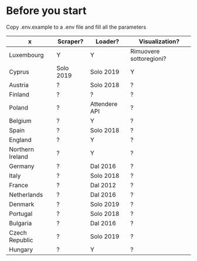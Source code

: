 # Before you start
Copy .env.example to a .env file and fill all the parameters


 x| Scraper? | Loader? | Visualization?
--|----------| --------|---------------
Luxembourg | Y | Y | Rimuovere sottoregioni?
Cyprus | Solo 2019 | Solo 2019 | Y
Austria | ? | Solo 2018 | ?
Finland | ? | ? | ?
Poland | ? | Attendere API | ?
Belgium | ? | Y | ?
Spain | ? | Solo 2018 | ?
England | ? | Y | ?
Northern Ireland | ? | Y | ?
Germany | ? | Dal 2016 | ?
Italy | ? | Solo 2018 | ?
France | ? | Dal 2012 | ?
Netherlands | ? | Dal 2016 | ?
Denmark | ? | Solo 2019 | ?
Portugal | ? | Solo 2018 | ?
Bulgaria | ? | Dal 2016 | ?
Czech Republic | ? | Solo 2019| ?
Hungary | ? | Y | ?
